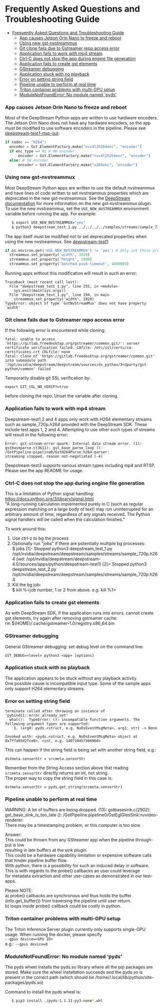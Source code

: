 # Frequently Asked Questions and Troubleshooting Guide

- [Frequently Asked Questions and Troubleshooting Guide](#frequently-asked-questions-and-troubleshooting-guide)
    - [App causes Jetson Orin Nano to freeze and reboot](#app-causes-jetson-orin-nano-to-freeze-and-reboot)
    - [Using new gst-nvstreammux](#using-new-gst-nvstreammux)
    - [Git clone fails due to Gstreamer repo access error](#git-clone-fails-due-to-gstreamer-repo-access-error)
    - [Application fails to work with mp4 stream](#application-fails-to-work-with-mp4-stream)
    - [Ctrl-C does not stop the app during engine file generation](#ctrl-c-does-not-stop-the-app-during-engine-file-generation)
    - [Application fails to create gst elements](#application-fails-to-create-gst-elements)
    - [GStreamer debugging](#gstreamer-debugging)
    - [Application stuck with no playback](#application-stuck-with-no-playback)
    - [Error on setting string field](#error-on-setting-string-field)
    - [Pipeline unable to perform at real time](#pipeline-unable-to-perform-at-real-time)
    - [Triton container problems with multi-GPU setup](#triton-container-problems-with-multi-gpu-setup)
    - [ModuleNotFoundError: No module named 'pyds'](#modulenotfounderror-no-module-named-pyds)

<a name="faq11"></a>
### App causes Jetson Orin Nano to freeze and reboot
Most of the DeepStream Python apps are written to use hardware encoders. The Jetson Orin Nano does not have any hardware encoders, so the app must be modified to use software encoders in the pipeline. Please see [deepstream-test1-rtsp-out](./apps/deepstream-test1-rtsp-out/deepstream_test_1_rtsp_out.py):
```python
if codec == "H264":
  encoder = Gst.ElementFactory.make("nvv4l2h264enc", "encoder")
  if enc_type == 0: # HW encoder
      encoder = Gst.ElementFactory.make("nvv4l2h264enc", "encoder")
  else: # SW encoder
      encoder = Gst.ElementFactory.make("x264enc", "encoder")
```

<a name="faq10"></a>
### Using new gst-nvstreammux
Most DeepStream Python apps are written to use the default nvstreammux and have lines of code written to set nvstreammux properties which are deprecated in the new gst-nvstreammux. See the [DeepStream documentation](https://docs.nvidia.com/metropolis/deepstream/dev-guide/text/DS_plugin_gst-nvstreammux2.html) for more information on the new gst-nvstreammux plugin. To use the new nvstreammux, set the `USE_NEW_NVSTREAMMUX` environment variable before running the app. For example:
```bash
   $ export USE_NEW_NVSTREAMMUX="yes"
   $ python3 deepstream_test_1.py ../../../../samples/streams/sample_720p.h264
```
The app itself must be modified not to set deprecated properties when using the new nvstreammux. See [deepstream-test1](./apps/deepstream-test1/deepstream_test_1.py):
```python
if os.environ.get('USE_NEW_NVSTREAMMUX') != 'yes': # Only set these properties if not using new gst-nvstreammux
  streammux.set_property('width', 1920)
  streammux.set_property('height', 1080)
  streammux.set_property('batched-push-timeout', 4000000)
```

Running apps without this modification will result in such an error:
```
Traceback (most recent call last):
  File "deepstream_test_1.py", line 255, in <module>
    sys.exit(main(sys.argv))
  File "deepstream_test_1.py", line 194, in main
    streammux.set_property('width', 1920)
TypeError: object of type `GstNvStreamMux' does not have property `width'
```

<a name="faq9"></a>
### Git clone fails due to Gstreamer repo access error
If the following error is encountered while cloning:
```
fatal: unable to access 'https://gitlab.freedesktop.org/gstreamer/common.git/': server certificate verification failed. CAfile: /etc/ssl/certs/ca-certificates.crt CRLfile: none
fatal: clone of 'https://gitlab.freedesktop.org/gstreamer/common.git' into submodule path '/opt/nvidia/deepstream/deepstream/sources/ds_python/3rdparty/gst-python/common' failed
```

Temporarily disable git SSL verification by:
```
export GIT_SSL_NO_VERIFY=true 
```
before cloning the repo. Unset the variable after cloning.

<a name="faq0"></a>
### Application fails to work with mp4 stream
Deepstream-test1,2 and 4 apps only work with H264 elementary streams such as sample_720p.h264 provided with the DeepStream SDK. These include test apps 1, 2 and 4. Attempting to use other such types of streams will result in the following error:  
```
Error: gst-stream-error-quark: Internal data stream error. (1): gstbaseparse.c(3611): gst_base_parse_loop ():   /GstPipeline:pipeline0/GstH264Parse:h264-parser:  
streaming stopped, reason not-negotiated (-4)  
```
Deepstream-test3 supports various stream types including mp4 and RTSP. Please see the app README for usage.  

<a name="faq1"></a>
### Ctrl-C does not stop the app during engine file generation
This is a limitation of Python signal handling:  
https://docs.python.org/3/library/signal.html  
"A long-running calculation implemented purely in C (such as regular expression matching on a large body of text) may run uninterrupted for an arbitrary amount of time, regardless of any signals received. The Python signal handlers will be called when the calculation finishes."  

To work around this:  
1. Use ctrl-z to bg the process  
2. Optionally run "jobs" if there are potentially multiple bg processes:  
    $ jobs
    [1]-  Stopped                 python3 deepstream_test_1.py /opt/nvidia/deepstream/deepstream/samples/streams/sample_720p.h264  (wd: /opt/nvidia/deepstream/deepstream-4.0/sources/apps/python/deepstream-test1)
    [2]+  Stopped                 python3 deepstream_test_2.py /opt/nvidia/deepstream/deepstream/samples/streams/sample_720p.h264
3. Kill the bg job:  
    $ kill %<job number, 1 or 2 from above. e.g. kill %1>  


<a name="faq2"></a>
### Application fails to create gst elements 
As with DeepStream SDK, if the application runs into errors, cannot create gst elements, try again after removing gstreamer cache:  
   rm ${HOME}/.cache/gstreamer-1.0/registry.x86_64.bin


<a name="faq3"></a>
### GStreamer debugging
General GStreamer debugging: set debug level on the command line:  
  ```
  GST_DEBUG=<level> python3 <app> [options]
  ```

<a name="faq4"></a>
### Application stuck with no playback
The application appears to be stuck without any playback activity.  
  One possible cause is incompatible input type. Some of the sample apps only support H264 elementary streams.  


<a name="faq5"></a>
### Error on setting string field  
  ```
  terminate called after throwing an instance of 'pybind11::error_already_set'  
    what():  TypeError: (): incompatible function arguments. The following argument types are supported:  
      1. (arg0: pyds.<struct, e.g. NvDsEventMsgMeta>, arg1: str) -> None  

  Invoked with: <pyds.<struct, e.g. NvDsEventMsgMeta> object at 0x7ffa93d2fce0>, <int, e.g. 140710457366960>  
  ```

  This can happen if the string field is being set with another string field, e.g.:  
  ```
  dstmeta.sensorStr = srcmeta.sensorStr
  ```

  Remember from the String Access section above that reading ```srcmeta.sensorStr``` directly returns an int, not string.  
  The proper way to copy the string field in this case is:  
  ```
  dstmeta.sensorStr = pyds.get_string(srcmeta.sensorStr)
  ```

<a name="faq6"></a>
### Pipeline unable to perform at real time
  WARNING: A lot of buffers are being dropped. (13): gstbasesink.c(2902):   
  gst_base_sink_is_too_late (): /GstPipeline:pipeline0/GstEglGlesSink:nvvideo-renderer:  
  There may be a timestamping problem, or this computer is too slow.  

  Answer:  
  This could be thrown from any GStreamer app when the pipeline through-put is low  
  resulting in late buffers at the sink plugin.  
  This could be a hardware capability limitation or expensive software calls  
  that hinder pipeline buffer flow.  
  With python, there is a possibility for such an induced delay in software.  
  This is with regards to the probe() callbacks an user could leverage  
  for metadata extraction and other use-cases as demonstrated in our test-apps.  

  Please NOTE:  
  a) probe() callbacks are synchronous and thus holds the buffer  
     (info.get_buffer()) from traversing the pipeline until user return.  
  b) loops inside probe() callback could be costly in python.  
  

<a name="faq7"></a>
### Triton container problems with multi-GPU setup
The Triton Inference Server plugin currently only supports single-GPU usage.
When running the docker, please specify  
`--gpus device=<GPU ID>`  
e.g.: `--gpus device=0`

  
<a name="faq8"></a>  
### ModuleNotFoundError: No module named 'pyds'
The pyds wheel installs the pyds.so library where all the pip packages are stored. Make sure the wheel installation succeeds and the pyds.so is present in the correct path (which should be /home/<user>/.local/lib/python<python-version>/site-packages/pyds.so)

Command to install the pyds wheel is:
```bash
   $ pip3 install ./pyds-1.1.11-py3-none*.whl
```